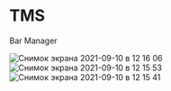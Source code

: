 # TMS
Bar Manager

![Снимок экрана 2021-09-10 в 12 16 06](https://user-images.githubusercontent.com/77268554/132839510-8a15b3b4-22d5-4d64-a717-0da8645023f4.png)
![Снимок экрана 2021-09-10 в 12 15 53](https://user-images.githubusercontent.com/77268554/132839514-4f26109e-b2d4-4192-94a1-aee87dcfb7d6.png)
![Снимок экрана 2021-09-10 в 12 15 41](https://user-images.githubusercontent.com/77268554/132839519-ef344e44-be2a-4e2a-b1d2-cd25f355d56a.png)

